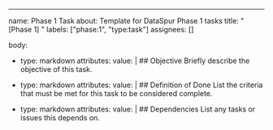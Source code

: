 ---
name: Phase 1 Task
about: Template for DataSpur Phase 1 tasks
title: "[Phase 1] "
labels: ["phase:1", "type:task"]
assignees: []

body:
  - type: markdown
    attributes:
      value: |
        ## Objective
        Briefly describe the objective of this task.

  - type: markdown
    attributes:
      value: |
        ## Definition of Done
        List the criteria that must be met for this task to be considered complete.

  - type: markdown
    attributes:
      value: |
        ## Dependencies
        List any tasks or issues this depends on.
